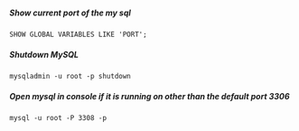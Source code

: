 ##### Show current port of the my sql

```SHOW GLOBAL VARIABLES LIKE 'PORT';```


##### Shutdown MySQL 

```mysqladmin -u root -p shutdown```


##### Open mysql in console if it is running on other than the default port 3306

```mysql -u root -P 3308 -p```
